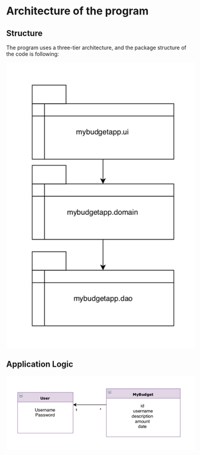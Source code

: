 # Architecture of the program

## Structure

The program uses a three-tier architecture, and the package structure of the code is following:


<img src="https://github.com/sainioan/gitRep/blob/master/pictures/Structure.png">

## Application Logic

<img src="https://github.com/sainioan/gitRep/blob/master/pictures/Sovelluslogiikka.png">
